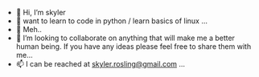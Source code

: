- 👋 Hi, I’m skyler 
- 👀 want to learn to code in python / learn basics of linux ...
- 🌱 Meh.. 
- 💞️ I’m looking to collaborate on anything that will make me a better human being. If you have any ideas please feel free to share them with me...
- 📫 I can be reached at skyler.rosling@gmail.com ...

<!---
skylerrosling/skylerrosling is a ✨ special ✨ repository because its `README.md` (this file) appears on your GitHub profile.
You can click the Preview link to take a look at your changes.
--->
